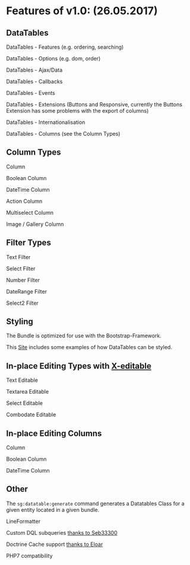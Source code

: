 # Features of v1.0: (26.05.2017)

## DataTables

DataTables - Features (e.g. ordering, searching)

DataTables - Options (e.g. dom, order)

DataTables - Ajax/Data

DataTables - Callbacks 

DataTables - Events

DataTables - Extensions (Buttons and Responsive, currently the Buttons Extension has some problems with the export of columns)

DataTables - Internationalisation

DataTables - Columns (see the Column Types)

## Column Types

Column

Boolean Column

DateTime Column

Action Column

Multiselect Column

Image / Gallery Column

## Filter Types

Text Filter

Select Filter

Number Filter

DateRange Filter

Select2 Filter

## Styling

The Bundle is optimized for use with the Bootstrap-Framework.

This [Site](https://datatables.net/examples/styling/index.html) includes some examples of how DataTables can be styled.

## In-place Editing Types with [X-editable](http://vitalets.github.io/x-editable/)

Text Editable

Textarea Editable

Select Editable

Combodate Editable

## In-place Editing Columns

Column

Boolean Column

DateTime Column

## Other

The `sg:datatable:generate` command generates a Datatables Class for a given entity located in a given bundle.

LineFormatter

Custom DQL subqueries [thanks to Seb33300](https://github.com/Seb33300)

Doctrine Cache support [thanks to Eloar](https://github.com/Eloar)

PHP7 compatibility
